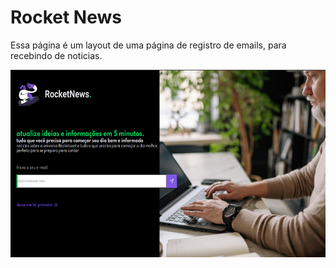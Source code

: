 # Rocket News

Essa página é um layout de uma página de registro de emails, para recebindo de noticias.

<img src="../assets/rocketNews.png" height="300px" >
<br>
